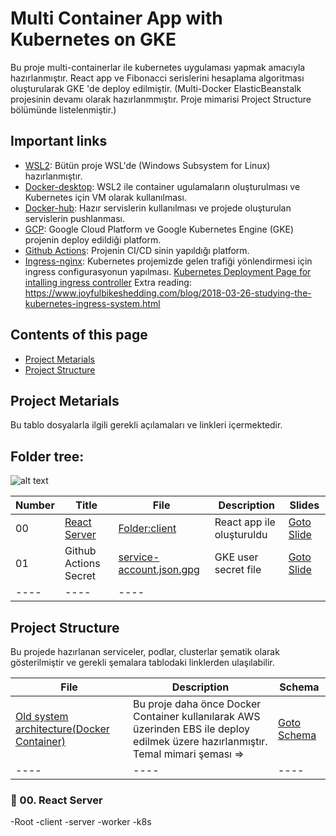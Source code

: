 # Multi Container App with Kubernetes on GKE
Bu proje multi-containerlar ile kubernetes uygulaması yapmak amacıyla hazırlanmıştır. React app ve Fibonacci serislerini hesaplama algoritması oluşturularak GKE 'de deploy edilmiştir. (Multi-Docker ElasticBeanstalk projesinin devamı olarak hazırlanmmıştır. Proje mimarisi Project Structure bölümünde listelenmiştir.)

## Important links
* [WSL2](https://learn.microsoft.com/en-us/windows/wsl/about): Bütün proje WSL'de (Windows Subsystem for Linux) hazırlanmıştır.
* [Docker-desktop](https://www.docker.com/products/docker-desktop/): WSL2 ile container ugulamaların oluşturulması ve Kubernetes için VM olarak kullanılması.
* [Docker-hub](https://hub.docker.com/): Hazır servislerin kullanılması ve projede oluşturulan servislerin pushlanması.
* [GCP](https://console.cloud.google.com): Google Cloud Platform ve Google Kubernetes Engine (GKE) projenin deploy edildiği platform.
* [Github Actions](https://github.com/ErcanKurtoglu/multi-k8s/actions): Projenin CI/CD sinin yapıldığı platform.
* [Ingress-nginx](https://github.com/kubernetes/ingress-nginx): Kubernetes projemizde gelen trafiği yönlendirmesi için ingress configurasyonun yapılması. [Kubernetes Deployment Page for intalling ingress controller](https://kubernetes.github.io/ingress-nginx/deploy/) Extra reading: https://www.joyfulbikeshedding.com/blog/2018-03-26-studying-the-kubernetes-ingress-system.html



## Contents of this page
- [Project Metarials](https://github.com/ErcanKurtoglu/multi-k8s#project-metarials)
- [Project Structure](https://github.com/ErcanKurtoglu/multi-k8s#project-structure)

## Project Metarials

Bu tablo dosyalarla ilgili gerekli açılamaları ve linkleri içermektedir.
 
## Folder tree:

![alt text](slides/img/{366B27B4-1200-4B54-BD17-EE12EF0FA03E}.png)

| Number | Title | File | Description | Slides |
| -- | -- | -- | -- | -- |
| 00 | [React Server](https://github.com/ErcanKurtoglu/multi-k8s#00-react-server) | [Folder:client](https://github.com/ErcanKurtoglu/multi-k8s/blob/master/client) | React app ile oluşturuldu | [Goto Slide](https://github.com/ErcanKurtoglu/multi-k8s/blob/master/slides/slides/00_reactserver.pdf) |
| 01 | Github Actions Secret | [service-account.json.gpg](https://github.com/ErcanKurtoglu/multi-k8s/blob/master/service-account.json.gpg) | GKE user secret file | [Goto Slide](https://github.com/ErcanKurtoglu/multi-k8s/blob/master/slides/service-account.json.gpg) |
|----|----|----|

## Project Structure
Bu projede hazırlanan serviceler, podlar, clusterlar şematik olarak gösterilmiştir ve gerekli şemalara tablodaki linklerden ulaşılabilir.

| File | Description | Schema |
| -- | -- | -- |
| [Old system architecture(Docker Container)](https://github.com/ErcanKurtoglu/multi-k8s/blob/master/service-account.json.gpg) | Bu proje daha önce Docker Container kullanılarak AWS üzerinden EBS ile deploy edilmek üzere hazırlanmıştır. Temal mimari şeması => | [Goto Schema](https://github.com/ErcanKurtoglu/multi-k8s/blob/master/slides/service-account.json.gpg) |
|----|----|----|

### 🔐 00. React Server






-Root
  -client
  -server
  -worker
  -k8s